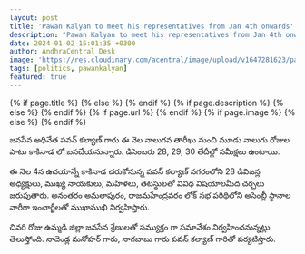 ```yaml
---
layout: post
title: 'Pawan Kalyan to meet his representatives from Jan 4th onwards'
description: "Pawan Kalyan to meet his representatives from Jan 4th onwards"
date: 2024-01-02 15:01:35 +0300
author: AndhraCentral Desk
image: 'https://res.cloudinary.com/acentral/image/upload/v1647281623/pawank/6ba4c377486395.Y3JvcCwzMjc4LDI1NjQsMjc2Nyww_ttlp2k.jpg'
tags: [politics, pawankalyan]
featured: true
---
```


<meta content="{{ site.title }}" property="og:site_name">
{% if page.title %}
  <meta content="{{ page.title }}" property="og:title">
{% else %}
  <meta content="{{ site.title }}" property="og:title">
{% endif %}
{% if page.description %}
  <meta content="{{ page.description }}" property="og:description">
{% else %}
  <meta content="{{ site.description }}" property="og:description">
{% endif %}
{% if page.url %}
  <meta content="{{ site.url }}{{ page.url }}" property="og:url">
{% endif %}
{% if page.image %}
  <meta content="https://res.cloudinary.com/acentral/image/upload/v1647281623/pawank/6ba4c377486395.Y3JvcCwzMjc4LDI1NjQsMjc2Nyww_ttlp2k.jpg" property="og:image">
{% else %}
  <meta content="{{ site.url }}/images/og.png" property="og:image">
{% endif %}

జనసేన అధినేత పవన్ కల్యాణ్ గారు ఈ నెల నాలుగవ తారీఖు నుంచి మూడు నాలుగు రోజుల పాటు కాకినాడ లో బసచేయనున్నారు. డిసెంబరు 28, 29, 30 తేదీల్లో సమీక్షలు ఉంటాయి. 

ఈ నెల 4న ఉదయాన్నే కాకినాడ చరుకోనున్న పవన్ కల్యాణ్ నగరంలోని 28 డివిజన్ల అధ్యక్షులు, ముఖ్య నాయకులు, మహిళలు, తటస్థులతో వివిధ విషయాలమీద చర్చలు జరుపుతారు.  అనంతరం అమలాపురం, రాజమహేంద్రవరం లోక్ సభ పరిథిలోని అసెంబ్లీ స్థానాల వారీగా ఇంచార్జీలతో ముఖాముఖి నిర్వహిస్తారు.

చివరి రోజు ఉమ్మడి జిల్లా జనసేన శ్రేణులతో సమ్యుక్తం గా సమావేశం నిర్వహించనున్నట్లు తెలుస్తోంది. నాదెండ్ల మనోహర్ గారు, నాగబాబు గారు పవన్ కల్యాణ్ గారితో పర్యటిస్తారు.  

